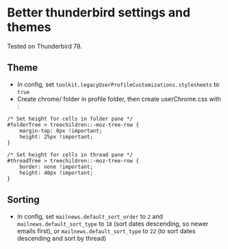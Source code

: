 # Better thunderbird settings and themes

Tested on Thunderbird 78.

## Theme
- In config, set ```toolkit.legacyUserProfileCustomizations.stylesheets``` to ```true```
- Create chrome/ folder in profile folder, then create userChrome.css with :
```
/* Set height for cells in folder pane */
#folderTree > treechildren::-moz-tree-row {
	margin-top: 0px !important;
	height: 25px !important;
}

/* Set height for cells in thread pane */
#threadTree > treechildren::-moz-tree-row {
	border: none !important;
	height: 40px !important;
}
```

## Sorting
- In config, set ```mailnews.default_sort_order``` to ```2``` and ```mailnews.default_sort_type``` to ```18``` (sort dates descending, so newer emails first), or ```mailnews.default_sort_type``` to ```22``` (to sort dates descending and sort by thread)
